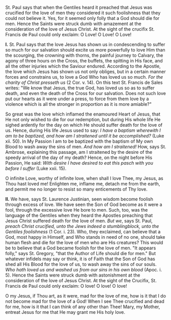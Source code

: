 
St. Paul says that when the Gentiles heard it preached that Jesus was crucified for the love of men they considered it such foolishness that they could not believe it. Yes, for it seemed only folly that a God should die for men. Hence the Saints were struck dumb with amazement at the consideration of the love of Jesus Christ. At the sight of the crucifix St. Francis de Paul could only exclaim: O Love! O Love! O Love!

**I\.** St. Paul says that the love Jesus has shown us in condescending to suffer so much for our salvation should excite us more powerfully to love Him than the scourging, the crowning with thorns, the painful journey to Calvary, the agony of three hours on the Cross, the buffets, the spitting in His face, and all the other injuries which the Saviour endured. According to the Apostle, the love which Jesus has shown us not only obliges, but in a certain manner forces and constrains us, to love a God Who has loved us so much. *For the charity of Christ presseth us* (2 Cor. v. 14). On this text St. Francis de Sales writes: \"We know that Jesus, the true God, has loved us so as to suffer death, and even the death of the Cross for our salvation. Does not such love put our hearts as it were under a press, to force from them love by a violence which is all the stronger in proportion as it is more amiable?\"

So great was the love which inflamed the enamoured Heart of Jesus, that He not only wished to die for our redemption, but during His whole life He sighed ardently for the day on which He should suffer death for the love of us. Hence, during His life Jesus used to say: *I have a baptism wherewith I am to be baptized, and how am I straitened until it be accomplished?* (Luke xii. 50). In My Passion I am to be baptized with the baptism of My own Blood to wash away the sins of men. *And how am I straitened!* How, says St. Ambrose, explaining this passage, am I straitened by the desire of the speedy arrival of the day of my death? Hence, on the night before His Passion, He said: *With desire I have desired to eat this pasch with you before I suffer* (Luke xxii. 15).

O infinite Love, worthy of infinite love, when shall I love Thee, my Jesus, as Thou hast loved me! Enlighten me, inflame me, detach me from the earth, and permit me no longer to resist so many enticements of Thy love.

**II\.** We have, says St. Laurence Justinian, seen wisdom become foolish through excess of love. We have seen the Son of God become as it were a fool, through the excessive love He bore to men. Such, too, was the language of the Gentiles when they heard the Apostles preaching that Jesus Christ suffered death for the love of men. *But we*, says St. Paul, *preach Christ crucified, unto the Jews indeed a stumblingblock, unto the Gentiles foolishness* (1 Cor. i. 23). Who, they exclaimed, can believe that a God, most happy in Himself, and Who stands in need of no one, should take human flesh and die for the love of men who are His creatures? This would be to believe that a God became foolish for the love of men. \"It appears folly,\" says St. Gregory, \"that the Author of Life should die for men.\" But whatever infidels may say or think, it is of Faith that the Son of God has shed all His Blood for the love of us, to wash away the sins of our souls. *Who hath loved us and washed us from our sins in his own blood* (Apoc. i. 5). Hence the Saints were struck dumb with astonishment at the consideration of the love of Jesus Christ. At the sight of the Crucifix, St. Francis de Paul could only exclaim: O love! O love! O love!

O my Jesus, if Thou art, as it were, mad for the love of me, how is it that I do not become mad for the love of a God! When I see Thee crucified and dead for me, how is it that I can think of any other than Thee! Mary, my Mother, entreat Jesus for me that He may grant me His holy love.

